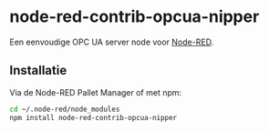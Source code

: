 # node-red-contrib-opcua-nipper

Een eenvoudige OPC UA server node voor [Node-RED](https://nodered.org).

## Installatie

Via de Node-RED Pallet Manager of met npm:

```bash
cd ~/.node-red/node_modules
npm install node-red-contrib-opcua-nipper
